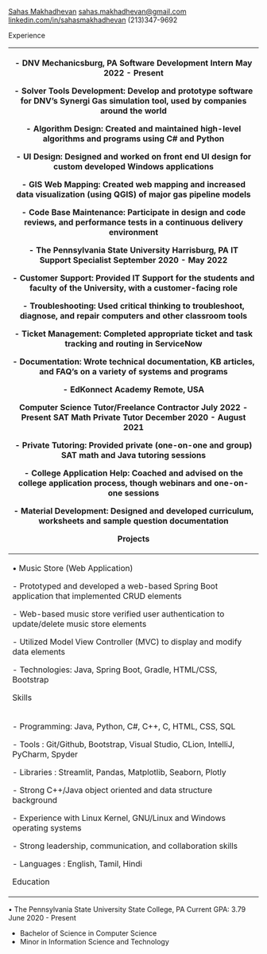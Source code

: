 ﻿[Sahas Makhadhevan](https://linktr.ee/sahasmakhadhevan) [sahas.makhadhevan@gmail.com ](mailto:sahas.makhadhevan@gmail.com)[linkedin.com/in/sahasmakhadhevan](https://www.linkedin.com/in/sahasmakhadhevan/) (213)347-9692

Experience

|<p>- DNV Mechanicsburg, PA Software Development Intern May 2022 - Present</p><p>- Solver Tools Development: Develop and prototype software for DNV’s Synergi Gas simulation tool, used by companies around the world</p><p>- Algorithm Design: Created and maintained high-level algorithms and programs using C# and Python</p><p>- UI Design: Designed and worked on front end UI design for custom developed Windows applications</p><p>- GIS Web Mapping: Created web mapping and increased data visualization (using QGIS) of major gas pipeline models</p><p>- Code Base Maintenance: Participate in design and code reviews, and performance tests in a continuous delivery environment</p><p>- The Pennsylvania State University Harrisburg, PA IT Support Specialist September 2020 - May 2022</p><p>- Customer Support: Provided IT Support for the students and faculty of the University, with a customer-facing role</p><p>- Troubleshooting: Used critical thinking to troubleshoot, diagnose, and repair computers and other classroom tools</p><p>- Ticket Management: Completed appropriate ticket and task tracking and routing in ServiceNow</p><p>- Documentation: Wrote technical documentation, KB articles, and FAQ’s on a variety of systems and programs</p><p>- EdKonnect Academy Remote, USA</p><p>Computer Science Tutor/Freelance Contractor July 2022 - Present SAT Math Private Tutor December 2020 - August 2021</p><p>- Private Tutoring: Provided private (one-on-one and group) SAT math and Java tutoring sessions</p><p>- College Application Help: Coached and advised on the college application process, though webinars and one-on-one sessions</p><p>- Material Development: Designed and developed curriculum, worksheets and sample question documentation</p><p>Projects</p>|
| - |
|<p>• Music Store (Web Application)</p><p>- Prototyped and developed a web-based Spring Boot application that implemented CRUD elements</p><p>- Web-based music store verified user authentication to update/delete music store elements</p><p>- Utilized Model View Controller (MVC) to display and modify data elements</p><p>- Technologies: Java, Spring Boot, Gradle, HTML/CSS, Bootstrap</p><p>Skills</p>|
|<p>- Programming: Java, Python, C#, C++, C, HTML, CSS, SQL</p><p>- Tools : Git/Github, Bootstrap, Visual Studio, CLion, IntelliJ, PyCharm, Spyder</p><p>- Libraries : Streamlit, Pandas, Matplotlib, Seaborn, Plotly</p><p>- Strong C++/Java object oriented and data structure background</p><p>- Experience with Linux Kernel, GNU/Linux and Windows operating systems</p><p>- Strong leadership, communication, and collaboration skills</p><p>- Languages : English, Tamil, Hindi</p><p>Education</p>|
• The Pennsylvania State University State College, PA Current GPA: 3.79 June 2020 - Present

- Bachelor of Science in Computer Science
- Minor in Information Science and Technology
